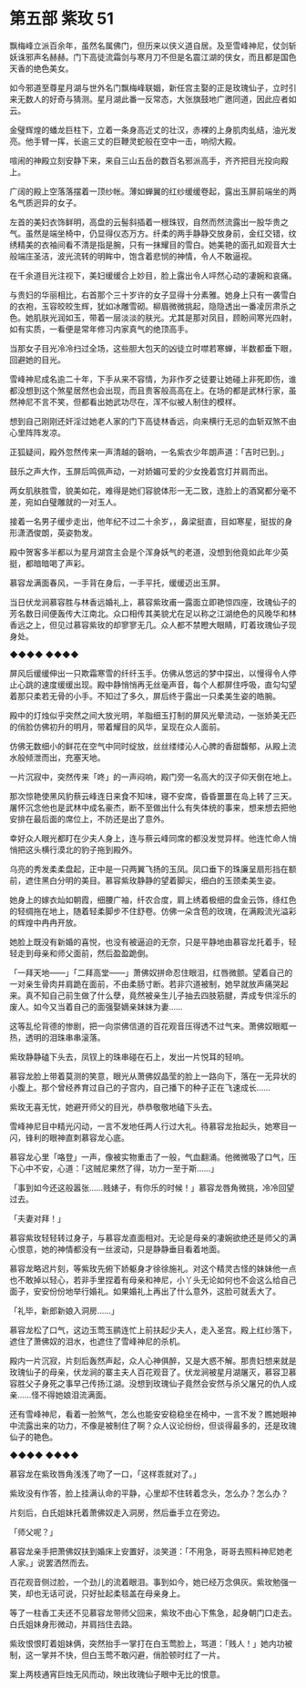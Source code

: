 # 第五部 紫玫 51

飘梅峰立派百余年，虽然名属佛门，但历来以侠义道自居。及至雪峰神尼，仗剑斩妖诛邪声名赫赫。门下高徒流霜剑与寒月刀不但是名震江湖的侠女，而且都是国色天香的绝色美女。

如今邪道至尊星月湖与世外名门飘梅峰联姻，新任宫主娶的正是玫瑰仙子，立时引来无数人的好奇与猜测。星月湖此番一反常态，大张旗鼓地广邀同道，因此应者如云。

金璧辉煌的蟠龙巨柱下，立着一条身高近丈的壮汉，赤裸的上身肌肉虬结，油光发亮。他手臂一挥，长逾三丈的巨鞭灵蛇般在空中一击，响彻大殿。

喧闹的神殿立刻安静下来，来自三山五岳的数百名邪派高手，齐齐把目光投向殿上。

广阔的殿上空落落摆着一顶纱帐。薄如蝉翼的红纱缓缓卷起，露出玉屏前端坐的两名气质迥异的女子。

左首的美妇衣饰鲜明，高盘的云髻斜插着一根珠钗，自然而然流露出一股华贵之气。虽然是端坐椅中，仍显得仪态万方。纤柔的两手静静交放身前，金红交错，纹绣精美的衣袖间看不清是指是腕，只有一抹耀目的雪白。她美艳的面孔如观音大士般端庄圣洁，波光流转的明眸中，饱含着悲悯的神情，令人不敢逼视。

在千余道目光注视下，美妇缓缓合上妙目，脸上露出令人呯然心动的凄婉和哀痛。

与贵妇的华丽相比，右首那个三十岁许的女子显得十分素雅。她身上只有一袭雪白的衣袍，玉容皎皎生辉，犹如冰雕雪砌。柳眉微微挑起，隐隐透出一番凌厉肃杀之色。她肌肤光润如玉，带着一层淡淡的肤光。尤其是那对凤目，顾盼间寒光四射，如有实质，一看便是常年修习内家真气的绝顶高手。

当那女子目光冷冷扫过全场，这些胆大包天的凶徒立时噤若寒蝉，半数都垂下眼，回避她的目光。

雪峰神尼成名逾二十年，下手从来不容情，为非作歹之徒要让她碰上非死即伤，谁都没想到这个煞星居然也会出现，而且贵客般高高在上。在场的都是武林行家，虽然神尼不言不笑，但都看出她武功尽在，浑不似被人制住的模样。

想到自己刚刚还奸淫过她老人家的门下高徒林香远，向来横行无忌的血斩双煞不由心里阵阵发凉。

正狐疑间，殿外忽然传来一声清越的磬响，一名紫衣少年朗声道：「吉时已到。」

鼓乐之声大作，玉屏后鸣佩声动，一对娇媚可爱的少女挽着宫灯并肩而出。

两女肌肤胜雪，貌美如花，难得是她们容貌体形一无二致，连脸上的酒窝都分毫不差，宛如白璧雕就的一对玉人。

接着一名男子缓步走出，他年纪不过二十余岁，，鼻梁挺直，目如寒星，挺拔的身形潇洒俊朗，英姿勃发。

殿中贺客多半都以为星月湖宫主会是个浑身妖气的老道，没想到他竟如此年少英挺，都暗暗喝了声彩。

慕容龙满面春风，一手背在身后，一手平托，缓缓迈出玉屏。

当日伏龙涧慕容胜与林香远婚礼上，慕容紫玫甫一露面立即艳惊四座，玫瑰仙子的芳名数日间便轰传大江南北。众口相传其美貌尤在足以称之江湖绝色的风晚华和林香远之上，但见过慕容紫玫的却寥寥无几。众人都不禁瞪大眼睛，盯着玫瑰仙子现身处。

◆◆◆◆ ◆◆◆◆

屏风后缓缓伸出一只欺霜寒雪的纤纤玉手。仿佛从悠远的梦中探出，以慢得令人停止心跳的速度缓缓出现。殿中静悄悄再无丝毫声音，每个人都屏住呼吸，直勾勾望着那只柔若无骨的小手。不知过了多久，屏后终于露出一只柔美生姿的皓腕。

殿中的灯烛似乎突然之间大放光明，羊脂细玉打制的屏风光晕流动，一张娇美无匹的俏脸仿佛初升的明月，带着耀目的风华，呈现在众人面前。

仿佛无数细小的鲜花在空气中同时绽放，丝丝缕缕沁人心脾的香甜馥郁，从殿上流水般倾泄而出，充塞天地。

一片沉寂中，突然传来「咚」的一声闷响，殿门旁一名高大的汉子仰天倒在地上。

那次惊艳使黑风豹蔡云峰连日来食不知味，寝不安席，昏昏噩噩在岛上转了三天。屠怀沉念他也是武林中成名豪杰，断不至做出什么有失体统的事来，想来想去把他安排在最后面的席位上，不防还是出了意外。

幸好众人眼光都盯在少夫人身上，连与蔡云峰同席的都没发觉异样。他连忙命人悄悄把这头横行漠北的豹子拖到殿外。

乌亮的秀发柔柔盘起，正中是一只两翼飞扬的玉凤。凤口垂下的珠廉呈扇形挡在额前，遮住黑白分明的美目。慕容紫玫静静的望着脚尖，细白的玉颈柔美生姿。

她身上的嫁衣灿如朝霞，细腰广袖，纤农合度，肩上绣着极细的盘金云饰，绦红色的轻绸拖在地上，随着轻柔脚步不住舒卷。仿佛一朵含苞的玫瑰，在满殿流光溢彩的辉煌中冉冉开放。

她脸上既没有新婚的喜悦，也没有被逼迫的无奈，只是平静地由慕容龙托着手，轻轻走到母亲和师父面前，然后盈盈跪倒。

「一拜天地——」「二拜高堂——」萧佛奴拼命忍住眼泪，红唇微颤。望着自己的一对亲生骨肉并肩跪在面前，不由柔肠寸断。若非穴道被制，她早就放声痛哭起来。真不知自己前生做了什么孽，竟然被亲生儿子抽去四肢筋腱，弄成专供淫乐的废人。如今又当着自己的面强娶嫡亲妹妹为妻……

这等乱伦背德的惨剧，把一向崇佛信道的百花观音压得透不过气来。萧佛奴眼眶一热，透明的泪珠串串滚落。

紫玫静静磕下头去，凤钗上的珠串碰在石上，发出一片悦耳的轻响。

慕容龙脸上带着莫测的笑意，眼光从萧佛奴晶莹的脸上一路向下，落在一无异状的小腹上。那个曾经养育过自己的子宫内，自己播下的种子正在飞速成长……

紫玫无喜无忧，她避开师父的目光，恭恭敬敬地磕下头去。

雪峰神尼目中精光闪动，一言不发地任两人行过大礼。待慕容龙抬起头，她寒目一闪，锋利的眼神直刺慕容龙心底。

慕容龙心里「咯登」一声，像被实物重击了一般，气血翻涌。他微微吸了口气，压下心中不安，心道：「这贼尼果然了得，功力一至于斯……」

「事到如今还这般嚣张……贱婊子，有你乐的时候！」慕容龙唇角微挑，冷冷回望过去。

「夫妻对拜！」

慕容紫玫轻轻转过身子，与慕容龙直面相对。无论是母亲的凄婉欲绝还是师父的满心恨意，她的神情都没有一丝波动，只是静静垂目看着地面。

慕容龙略迟片刻，等紫玫先俯下娇躯身才徐徐施礼。对这个精灵古怪的妹妹他一点也不敢掉以轻心，若非手里捏着有母亲和神尼，小丫头无论如何也不会这么给自己面子，安安份份地举行婚礼。如果婚礼上再出了什么意外，这脸可就丢大了。

「礼毕，新郎新娘入洞房……」

慕容龙松了口气，这边玉莺玉鹂连忙上前扶起少夫人，走入圣宫。殿上红纱落下，遮住了萧佛奴的泪水，也遮住了雪峰神尼的杀机。

殿内一片沉寂，片刻后轰然声起，众人心神俱醉，又是大惑不解。那贵妇想来就是玫瑰仙子的母亲，伏龙涧的寨主夫人百花观音了。伏龙涧被星月湖屠灭，慕容卫慕容胜父子身死之事早己传扬江湖。没想到玫瑰仙子竟然会安然与杀父屠兄的仇人成亲……怪不得她娘泪流满面。

还有雪峰神尼，看着一脸煞气，怎么也能安安稳稳坐在椅中，一言不发？瞧她眼神中流露出来的功力，不像是被制住了啊？众人议论纷纷，但谈得最多的，还是玫瑰仙子的艳色。

◆◆◆◆ ◆◆◆◆

慕容龙在紫玫唇角浅浅了吻了一口，「这样乖就对了。」

紫玫没有作答，脸上挂满认命的平静，心里却不住转着念头，怎么办？怎么办？

片刻后，白氏姐妹托着萧佛奴走入洞房，然后垂手立在旁边。

「师父呢？」

慕容龙亲手把萧佛奴扶到婚床上安置好，淡笑道：「不用急，哥哥去照料神尼她老人家。」说罢洒然而去。

百花观音侧过脸，一个劲儿的流着眼泪。事到如今，她已经万念俱灰。紫玫勉强一笑，却也无话可说，只好扯起柔毯盖在母亲身上。

等了一柱香工夫还不见慕容龙带师父回来，紫玫不由心下焦急，起身朝门口走去。白氏姐妹身形微动，并肩挡住去路。

紫玫恨恨盯着姐妹俩，突然抬手一掌打在白玉莺脸上，骂道：「贱人！」她内功被制，这一掌并不快，但白玉莺不敢闪避，俏脸顿时红了一片。

案上两枝通宵巨烛无风而动，映出玫瑰仙子眼中无比的恨意。

